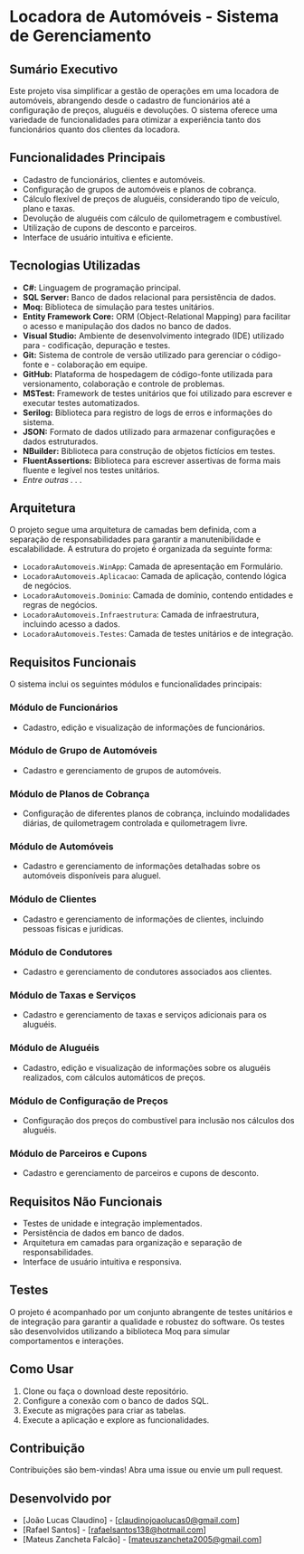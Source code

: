 # Locadora de Automóveis - Sistema de Gerenciamento

## Sumário Executivo

Este projeto visa simplificar a gestão de operações em uma locadora de automóveis, abrangendo desde o cadastro de funcionários até a configuração de preços, aluguéis e devoluções. O sistema oferece uma variedade de funcionalidades para otimizar a experiência tanto dos funcionários quanto dos clientes da locadora.

## Funcionalidades Principais

- Cadastro de funcionários, clientes e automóveis.
- Configuração de grupos de automóveis e planos de cobrança.
- Cálculo flexível de preços de aluguéis, considerando tipo de veículo, plano e taxas.
- Devolução de aluguéis com cálculo de quilometragem e combustível.
- Utilização de cupons de desconto e parceiros.
- Interface de usuário intuitiva e eficiente.

## Tecnologias Utilizadas

- **C#:** Linguagem de programação principal.
- **SQL Server:** Banco de dados relacional para persistência de dados.
- **Moq:** Biblioteca de simulação para testes unitários.
- **Entity Framework Core:** ORM (Object-Relational Mapping) para facilitar o acesso e manipulação dos dados no banco de dados.
- **Visual Studio:** Ambiente de desenvolvimento integrado (IDE) utilizado para - codificação, depuração e testes.
- **Git:** Sistema de controle de versão utilizado para gerenciar o código-fonte e - colaboração em equipe.
- **GitHub:** Plataforma de hospedagem de código-fonte utilizada para versionamento, colaboração e controle de problemas.
- **MSTest:** Framework de testes unitários que foi utilizado para escrever e executar testes automatizados.
- **Serilog:** Biblioteca para registro de logs de erros e informações do sistema.
- **JSON:** Formato de dados utilizado para armazenar configurações e dados estruturados.
- **NBuilder:** Biblioteca para construção de objetos fictícios em testes.
- **FluentAssertions:** Biblioteca para escrever assertivas de forma mais fluente e legível nos testes unitários.
- *Entre outras . . .*

## Arquitetura

O projeto segue uma arquitetura de camadas bem definida, com a separação de responsabilidades para garantir a manutenibilidade e escalabilidade. A estrutura do projeto é organizada da seguinte forma:

- `LocadoraAutomoveis.WinApp`: Camada de apresentação em Formulário.
- `LocadoraAutomoveis.Aplicacao`: Camada de aplicação, contendo lógica de negócios.
- `LocadoraAutomoveis.Dominio`: Camada de domínio, contendo entidades e regras de negócios.
- `LocadoraAutomoveis.Infraestrutura`: Camada de infraestrutura, incluindo acesso a dados.
- `LocadoraAutomoveis.Testes`: Camada de testes unitários e de integração.

## Requisitos Funcionais

O sistema inclui os seguintes módulos e funcionalidades principais:

### Módulo de Funcionários

- Cadastro, edição e visualização de informações de funcionários.

### Módulo de Grupo de Automóveis

- Cadastro e gerenciamento de grupos de automóveis.

### Módulo de Planos de Cobrança

- Configuração de diferentes planos de cobrança, incluindo modalidades diárias, de quilometragem controlada e quilometragem livre.

### Módulo de Automóveis

- Cadastro e gerenciamento de informações detalhadas sobre os automóveis disponíveis para aluguel.

### Módulo de Clientes

- Cadastro e gerenciamento de informações de clientes, incluindo pessoas físicas e jurídicas.

### Módulo de Condutores

- Cadastro e gerenciamento de condutores associados aos clientes.

### Módulo de Taxas e Serviços

- Cadastro e gerenciamento de taxas e serviços adicionais para os aluguéis.

### Módulo de Aluguéis

- Cadastro, edição e visualização de informações sobre os aluguéis realizados, com cálculos automáticos de preços.

### Módulo de Configuração de Preços

- Configuração dos preços do combustível para inclusão nos cálculos dos aluguéis.

### Módulo de Parceiros e Cupons

- Cadastro e gerenciamento de parceiros e cupons de desconto.

## Requisitos Não Funcionais

- Testes de unidade e integração implementados.
- Persistência de dados em banco de dados.
- Arquitetura em camadas para organização e separação de responsabilidades.
- Interface de usuário intuitiva e responsiva.

## Testes

O projeto é acompanhado por um conjunto abrangente de testes unitários e de integração para garantir a qualidade e robustez do software. Os testes são desenvolvidos utilizando a biblioteca Moq para simular comportamentos e interações.

## Como Usar

1. Clone ou faça o download deste repositório.
2. Configure a conexão com o banco de dados SQL.
3. Execute as migrações para criar as tabelas.
4. Execute a aplicação e explore as funcionalidades.

## Contribuição

Contribuições são bem-vindas! Abra uma issue ou envie um pull request.

## Desenvolvido por 
- [João Lucas Claudino] - [claudinojoaolucas0@gmail.com]
- [Rafael Santos] - [rafaelsantos138@hotmail.com]
- [Mateus Zancheta Falcão] - [mateuszancheta2005@gmail.com]
